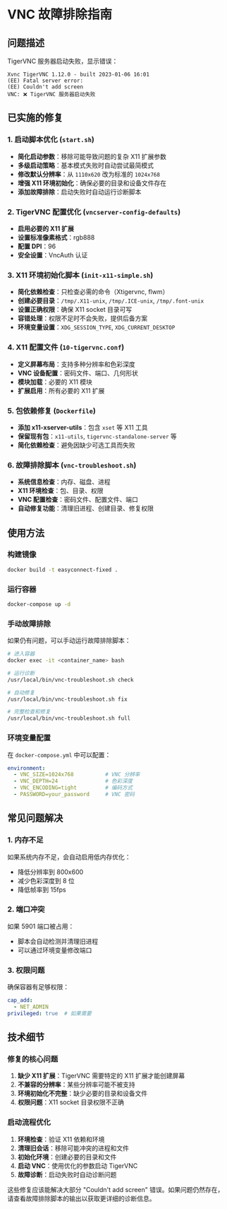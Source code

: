 # VNC 故障排除指南

## 问题描述
TigerVNC 服务器启动失败，显示错误：
```
Xvnc TigerVNC 1.12.0 - built 2023-01-06 16:01
(EE) Fatal server error:
(EE) Couldn't add screen
VNC: ❌ TigerVNC 服务器启动失败
```

## 已实施的修复

### 1. 启动脚本优化 (`start.sh`)
- **简化启动参数**：移除可能导致问题的复杂 X11 扩展参数
- **多级启动策略**：基本模式失败时自动尝试最简模式
- **修改默认分辨率**：从 `1110x620` 改为标准的 `1024x768`
- **增强 X11 环境初始化**：确保必要的目录和设备文件存在
- **添加故障排除**：启动失败时自动运行诊断脚本

### 2. TigerVNC 配置优化 (`vncserver-config-defaults`)
- **启用必要的 X11 扩展**
- **设置标准像素格式**：rgb888
- **配置 DPI**：96
- **安全设置**：VncAuth 认证

### 3. X11 环境初始化脚本 (`init-x11-simple.sh`)
- **简化依赖检查**：只检查必需的命令（Xtigervnc, flwm）
- **创建必要目录**：`/tmp/.X11-unix`, `/tmp/.ICE-unix`, `/tmp/.font-unix`
- **设置正确权限**：确保 X11 socket 目录可写
- **容错处理**：权限不足时不会失败，提供后备方案
- **环境变量设置**：`XDG_SESSION_TYPE`, `XDG_CURRENT_DESKTOP`

### 4. X11 配置文件 (`10-tigervnc.conf`)
- **定义屏幕布局**：支持多种分辨率和色彩深度
- **VNC 设备配置**：密码文件、端口、几何形状
- **模块加载**：必要的 X11 模块
- **扩展启用**：所有必要的 X11 扩展

### 5. 包依赖修复 (`Dockerfile`)
- **添加 x11-xserver-utils**：包含 `xset` 等 X11 工具
- **保留现有包**：`x11-utils`, `tigervnc-standalone-server` 等
- **简化依赖检查**：避免因缺少可选工具而失败

### 6. 故障排除脚本 (`vnc-troubleshoot.sh`)
- **系统信息检查**：内存、磁盘、进程
- **X11 环境检查**：包、目录、权限
- **VNC 配置检查**：密码文件、配置文件、端口
- **自动修复功能**：清理旧进程、创建目录、修复权限

## 使用方法

### 构建镜像
```bash
docker build -t easyconnect-fixed .
```

### 运行容器
```bash
docker-compose up -d
```

### 手动故障排除
如果仍有问题，可以手动运行故障排除脚本：
```bash
# 进入容器
docker exec -it <container_name> bash

# 运行诊断
/usr/local/bin/vnc-troubleshoot.sh check

# 自动修复
/usr/local/bin/vnc-troubleshoot.sh fix

# 完整检查和修复
/usr/local/bin/vnc-troubleshoot.sh full
```

### 环境变量配置
在 `docker-compose.yml` 中可以配置：
```yaml
environment:
  - VNC_SIZE=1024x768          # VNC 分辨率
  - VNC_DEPTH=24               # 色彩深度
  - VNC_ENCODING=tight         # 编码方式
  - PASSWORD=your_password     # VNC 密码
```

## 常见问题解决

### 1. 内存不足
如果系统内存不足，会自动启用低内存优化：
- 降低分辨率到 800x600
- 减少色彩深度到 8 位
- 降低帧率到 15fps

### 2. 端口冲突
如果 5901 端口被占用：
- 脚本会自动检测并清理旧进程
- 可以通过环境变量修改端口

### 3. 权限问题
确保容器有足够权限：
```yaml
cap_add:
  - NET_ADMIN
privileged: true  # 如果需要
```

## 技术细节

### 修复的核心问题
1. **缺少 X11 扩展**：TigerVNC 需要特定的 X11 扩展才能创建屏幕
2. **不兼容的分辨率**：某些分辨率可能不被支持
3. **环境初始化不完整**：缺少必要的目录和设备文件
4. **权限问题**：X11 socket 目录权限不正确

### 启动流程优化
1. **环境检查**：验证 X11 依赖和环境
2. **清理旧会话**：移除可能冲突的进程和文件
3. **初始化环境**：创建必要的目录和文件
4. **启动 VNC**：使用优化的参数启动 TigerVNC
5. **故障诊断**：启动失败时自动诊断问题

这些修复应该能解决大部分 "Couldn't add screen" 错误。如果问题仍然存在，请查看故障排除脚本的输出以获取更详细的诊断信息。
